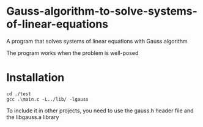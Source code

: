 # Gauss-algorithm-to-solve-systems-of-linear-equations
A program that solves systems of linear equations with Gauss algorithm

The program works when the problem is well-posed

# Installation
```
cd ./test
gcc .\main.c -L../lib/ -lgauss
```

To include it in other projects, you need to use the gauss.h header file and the libgauss.a library
